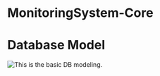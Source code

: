 # MonitoringSystem-Core

Database Model
======
![This is the basic DB modeling.](https://i.imgur.com/jTWui9m.png "This is the db model.")